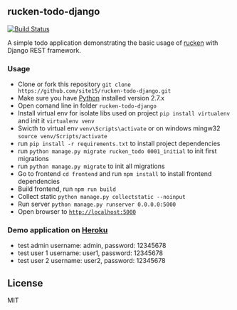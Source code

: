 ## rucken-todo-django

[![Build Status][travis-image]][travis-url]


A simple todo application demonstrating the basic usage of [rucken](https://github.com/site15/rucken-todo-django) with Django REST framework.


### Usage
- Clone or fork this repository `git clone https://github.com/site15/rucken-todo-django.git`
- Make sure you have [Python](https://www.python.org/downloads/) installed version 2.7.x
- Open comand line in folder `rucken-todo-django`
- Install virtual env for isolate libs used on project `pip install virtualenv` and init it `virtualenv venv`
- Swicth to virtual env `venv\Scripts\activate` or on windows mingw32 `source venv/Scripts/activate`
- run `pip install -r requirements.txt` to install project dependencies
- run `python manage.py migrate rucken_todo 0001_initial` to init first migrations
- run `python manage.py migrate` to init all migrations
- Go to frontend `cd frontend` and run `npm install` to install frontend dependencies
- Build frontend, run `npm run build`
- Collect static `python manage.py collectstatic --noinput`
- Run server `python manage.py runserver 0.0.0.0:5000`
- Open browser to [`http://localhost:5000`](http://localhost:5000)

### Demo application on [Heroku](https://rucken-todo-django.herokuapp.com)
- test admin username: admin, password: 12345678
- test user 1 username: user1, password: 12345678
- test user 2 username: user2, password: 12345678

## License

MIT

[travis-image]: https://travis-ci.org/site15/rucken-todo-django.svg?branch=master
[travis-url]: https://travis-ci.org/site15/rucken-todo-django
